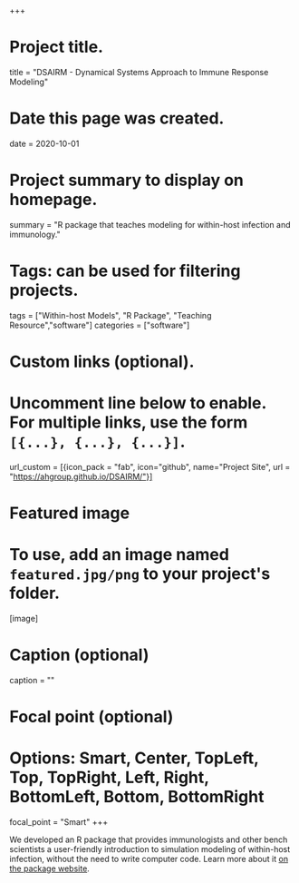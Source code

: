 +++
# Project title.
title = "DSAIRM - Dynamical Systems Approach to Immune Response Modeling"

# Date this page was created.
date = 2020-10-01

# Project summary to display on homepage.
summary = "R package that teaches modeling for within-host infection and immunology."

# Tags: can be used for filtering projects.
tags = ["Within-host Models", "R Package", "Teaching Resource","software"]
categories = ["software"]

# Custom links (optional).
#   Uncomment line below to enable. For multiple links, use the form `[{...}, {...}, {...}]`.
url_custom = [{icon_pack = "fab", icon="github", name="Project Site", url = "https://ahgroup.github.io/DSAIRM/"}]


# Featured image
# To use, add an image named `featured.jpg/png` to your project's folder. 
[image]
  # Caption (optional)
  caption = ""
  # Focal point (optional)
  # Options: Smart, Center, TopLeft, Top, TopRight, Left, Right, BottomLeft, Bottom, BottomRight
  focal_point = "Smart"
+++
  
We developed an R package that provides immunologists and other bench scientists a user-friendly introduction to simulation modeling of within-host infection, without the need to write computer code. Learn more about it [on the package website](https://ahgroup.github.io/DSAIRM/).

